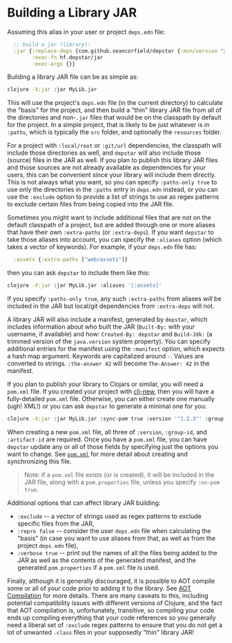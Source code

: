 # Building a Library JAR

Assuming this alias in your user or project `deps.edn` file:

```clojure
  ;; build a jar (library):
  :jar {:replace-deps {com.github.seancorfield/depstar {:mvn/version "2.1.278"}}
        :exec-fn hf.depstar/jar
        :exec-args {}}
```

Building a library JAR file can be as simple as:

```bash
clojure -X:jar :jar MyLib.jar
```

This will use the project's `deps.edn` file (in the current directory) to calculate the "basis" for the project, and then build a "thin" library JAR file from all of the directories and non-`.jar` files that would be on the classpath by default for the project. In a simple project, that is likely to be just whatever is in `:paths`, which is typically the `src` folder, and optionally the `resources` folder.

For a project with `:local/root` or `:git/url` dependencies, the classpath will include those directories as well, and `depstar` will also include those (source) files in the JAR as well. If you plan to publish this library JAR files and those sources are not already available as dependencies for your users, this can be convenient since your library will include them directly. This is not always what you want, so you can specify `:paths-only true` to use only the directories in the `:paths` entry in `deps.edn` instead, or you can use the `:exclude` option to provide a list of strings to use as regex patterns to exclude certain files from being copied into the JAR file.

Sometimes you might want to include additional files that are not on the default classpath of a project, but are added through one or more aliases that have their own `:extra-paths` (or `:extra-deps`). If you want `depstar` to take those aliases into account, you can specify the `:aliases` option (which takes a vector of keywords). For example, if your `deps.edn` file has:

```clojure
  :assets {:extra-paths ["web/assets"]}
```

then you can ask `depstar` to include them like this:

```bash
clojure -X:jar :jar MyLib.jar :aliases '[:assets]'
```

If you specify `:paths-only true`, any such `:extra-paths` from aliases _will_ be included in the JAR but local/git dependencies from `:extra-deps` will not.

A library JAR will also include a manifest, generated by `depstar`, which includes information about who built the JAR (`Built-By:` with your username, if available) and how: `Created-By: depstar` and `Build-Jdk:` (a trimmed version of the `java.version` system property). You can specify additional entries for the manifest using the `:manifest` option, which expects a hash map argument. Keywords are capitalized around `-`. Values are converted to strings. `:the-answer 42` will become `The-Answer: 42` in the manifest.

If you plan to publish your library to Clojars or similar, you will need a `pom.xml` file. If you created your project with [clj-new](https://github.com/seancorfield/clj-new), then you will have a fully-detailed `pom.xml` file. Otherwise, you can either create one manually (ugh! XML!) or you can ask `depstar` to generate a minimal one for you:

```bash
clojure -X:jar :jar MyLib.jar :sync-pom true :version '"1.2.3"' :group-id io.github.myname :artifact-id my-cool-lib
```

When creating a new `pom.xml` file, all three of `:version`, `:group-id`, and `:artifact-id` are required.
Once you have a `pom.xml` file, you can have `depstar` update any or all of those fields by specifying just the options you want to change. See [`pom.xml`](pom-xml.md) for more detail about creating and synchronizing this file.

> Note: if a `pom.xml` file exists (or is created), it will be included in the JAR file, along with a `pom.properties` file, unless you specify `:no-pom true`.

Additional options that can affect library JAR building:
* `:exclude` -- a vector of strings used as regex patterns to exclude specific files from the JAR,
* `:repro false` -- consider the user `deps.edn` file when calculating the "basis" (in case you want to use aliases from that, as well as from the project `deps.edn` file),
* `:verbose true` -- print out the names of all the files being added to the JAR as well as the contents of the generated manifest, and the generated `pom.properties` if a `pom.xml` file is used.

Finally, although it is generally discouraged, it is possible to AOT compile some or all of your code prior to adding it to the library. See [AOT Compilation](aot.md) for more details. There are many caveats to this, including potential compatibility issues with different versions of Clojure, and the fact that AOT compilation is, unfortunately, transitive, so compiling your code ends up compiling everything that your code references so you generally need a liberal set of `:exclude` regex patterns to ensure that you do not get a lot of unwanted `.class` files in your supposedly "thin" library JAR!
